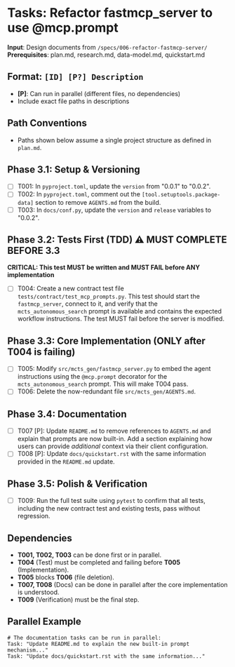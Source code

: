 # Tasks: Refactor fastmcp_server to use @mcp.prompt

**Input**: Design documents from `/specs/006-refactor-fastmcp-server/`
**Prerequisites**: plan.md, research.md, data-model.md, quickstart.md

## Format: `[ID] [P?] Description`
- **[P]**: Can run in parallel (different files, no dependencies)
- Include exact file paths in descriptions

## Path Conventions
- Paths shown below assume a single project structure as defined in `plan.md`.

## Phase 3.1: Setup & Versioning
- [ ] T001: In `pyproject.toml`, update the `version` from "0.0.1" to "0.0.2".
- [ ] T002: In `pyproject.toml`, comment out the `[tool.setuptools.package-data]` section to remove `AGENTS.md` from the build.
- [ ] T003: In `docs/conf.py`, update the `version` and `release` variables to "0.0.2".

## Phase 3.2: Tests First (TDD) ⚠️ MUST COMPLETE BEFORE 3.3
**CRITICAL: This test MUST be written and MUST FAIL before ANY implementation**
- [ ] T004: Create a new contract test file `tests/contract/test_mcp_prompts.py`. This test should start the `fastmcp_server`, connect to it, and verify that the `mcts_autonomous_search` prompt is available and contains the expected workflow instructions. The test MUST fail before the server is modified.

## Phase 3.3: Core Implementation (ONLY after T004 is failing)
- [ ] T005: Modify `src/mcts_gen/fastmcp_server.py` to embed the agent instructions using the `@mcp.prompt` decorator for the `mcts_autonomous_search` prompt. This will make T004 pass.
- [ ] T006: Delete the now-redundant file `src/mcts_gen/AGENTS.md`.

## Phase 3.4: Documentation
- [ ] T007 [P]: Update `README.md` to remove references to `AGENTS.md` and explain that prompts are now built-in. Add a section explaining how users can provide *additional* context via their client configuration.
- [ ] T008 [P]: Update `docs/quickstart.rst` with the same information provided in the `README.md` update.

## Phase 3.5: Polish & Verification
- [ ] T009: Run the full test suite using `pytest` to confirm that all tests, including the new contract test and existing tests, pass without regression.

## Dependencies
- **T001, T002, T003** can be done first or in parallel.
- **T004** (Test) must be completed and failing before **T005** (Implementation).
- **T005** blocks **T006** (file deletion).
- **T007, T008** (Docs) can be done in parallel after the core implementation is understood.
- **T009** (Verification) must be the final step.

## Parallel Example
```
# The documentation tasks can be run in parallel:
Task: "Update README.md to explain the new built-in prompt mechanism..."
Task: "Update docs/quickstart.rst with the same information..."
```
